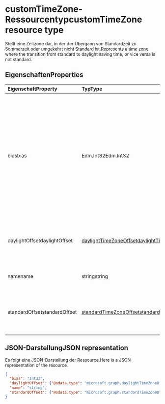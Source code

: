 # <a name="customtimezone-resource-type"></a><span data-ttu-id="b72d2-101">customTimeZone-Ressourcentyp</span><span class="sxs-lookup"><span data-stu-id="b72d2-101">customTimeZone resource type</span></span>

<span data-ttu-id="b72d2-102">Stellt eine Zeitzone dar, in der der Übergang von Standardzeit zu Sommerzeit oder umgekehrt nicht Standard ist.</span><span class="sxs-lookup"><span data-stu-id="b72d2-102">Represents a time zone where the transition from standard to daylight saving time, or vice versa is not standard.</span></span>


## <a name="properties"></a><span data-ttu-id="b72d2-103">Eigenschaften</span><span class="sxs-lookup"><span data-stu-id="b72d2-103">Properties</span></span>
| <span data-ttu-id="b72d2-104">Eigenschaft</span><span class="sxs-lookup"><span data-stu-id="b72d2-104">Property</span></span>     | <span data-ttu-id="b72d2-105">Typ</span><span class="sxs-lookup"><span data-stu-id="b72d2-105">Type</span></span>   |<span data-ttu-id="b72d2-106">Beschreibung</span><span class="sxs-lookup"><span data-stu-id="b72d2-106">Description</span></span>|
|:---------------|:--------|:----------|
| <span data-ttu-id="b72d2-107">bias</span><span class="sxs-lookup"><span data-stu-id="b72d2-107">bias</span></span> | <span data-ttu-id="b72d2-108">Edm.Int32</span><span class="sxs-lookup"><span data-stu-id="b72d2-108">Edm.Int32</span></span> | <span data-ttu-id="b72d2-109">Der Zeitversatz der Zeitzone von der Koordinierten Weltzeit (UTC).</span><span class="sxs-lookup"><span data-stu-id="b72d2-109">The time offset of the time zone from Coordinated Universal Time (UTC).</span></span> <span data-ttu-id="b72d2-110">Dieser Wert wird in Minuten angegeben.</span><span class="sxs-lookup"><span data-stu-id="b72d2-110">This value is in minutes.</span></span> <span data-ttu-id="b72d2-111">Zeitzonen, die der UTC voraus sind, haben einen positiven Versatz; Zeitzonen, die hinter der UTC liegen, haben einen negativen Versatz.</span><span class="sxs-lookup"><span data-stu-id="b72d2-111">Time zones that are ahead of UTC have a positive offset; time zones that are behind UTC have a negative offset.</span></span>|
| <span data-ttu-id="b72d2-112">daylightOffset</span><span class="sxs-lookup"><span data-stu-id="b72d2-112">daylightOffset</span></span> | [<span data-ttu-id="b72d2-113">daylightTimeZoneOffset</span><span class="sxs-lookup"><span data-stu-id="b72d2-113">daylightTimeZoneOffset</span></span>](daylighttimezoneoffset.md) | <span data-ttu-id="b72d2-114">Gibt an, wann die Zeitzone von Standardzeit in Sommerzeit wechselt.</span><span class="sxs-lookup"><span data-stu-id="b72d2-114">Specifies when the time zone switches from standard time to daylight saving time.</span></span> |
| <span data-ttu-id="b72d2-115">name</span><span class="sxs-lookup"><span data-stu-id="b72d2-115">name</span></span> | <span data-ttu-id="b72d2-116">string</span><span class="sxs-lookup"><span data-stu-id="b72d2-116">string</span></span> | <span data-ttu-id="b72d2-117">Der Name der benutzerdefinierten Zeitzone.</span><span class="sxs-lookup"><span data-stu-id="b72d2-117">The name of the custom time zone.</span></span> |
| <span data-ttu-id="b72d2-118">standardOffset</span><span class="sxs-lookup"><span data-stu-id="b72d2-118">standardOffset</span></span> | [<span data-ttu-id="b72d2-119">standardTimeZoneOffset</span><span class="sxs-lookup"><span data-stu-id="b72d2-119">standardTimeZoneOffset</span></span>](standardtimezoneoffset.md) | <span data-ttu-id="b72d2-120">Gibt an, wann die Zeitzone von Sommerzeit in Standardzeit wechselt.</span><span class="sxs-lookup"><span data-stu-id="b72d2-120">Specifies when the time zone switches from daylight saving time to standard time.</span></span> |


## <a name="json-representation"></a><span data-ttu-id="b72d2-121">JSON-Darstellung</span><span class="sxs-lookup"><span data-stu-id="b72d2-121">JSON representation</span></span>

<span data-ttu-id="b72d2-122">Es folgt eine JSON-Darstellung der Ressource.</span><span class="sxs-lookup"><span data-stu-id="b72d2-122">Here is a JSON representation of the resource.</span></span>

<!-- {
  "blockType": "resource",
  "optionalProperties": [

  ],
  "baseType": "microsoft.graph.timeZoneBase",
  "@odata.type": "microsoft.graph.customTimeZone"
}-->

```json
{
  "bias": "Int32",
  "daylightOffset": {"@odata.type": "microsoft.graph.daylightTimeZoneOffset"},
  "name": "string",
  "standardOffset": {"@odata.type": "microsoft.graph.standardTimeZoneOffset"}
}

```

<!-- uuid: 8fcb5dbc-d5aa-4681-8e31-b001d5168d79
2015-10-25 14:57:30 UTC -->
<!-- {
  "type": "#page.annotation",
  "description": "customTimeZone resource",
  "keywords": "",
  "section": "documentation",
  "tocPath": ""
}-->